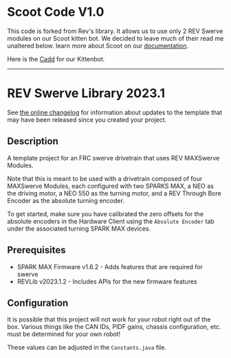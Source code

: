 # Scoot Code V1.0

This code is forked from Rev's library. It allows us to use only 2 REV Swerve modules on our Scoot kitten bot. We decided to leave much of their read me unaltered below. learn more about Scoot on our [documentation](https://scootthekittenbot.readthedocs.io/en/latest/).

Here is the [Cadd](https://www.homedepot.com/p/WEN-2-in-110-lbs-Capacity-Rubber-Single-Bearing-Swivel-Plate-Caster-4-Pack-CA2112W/314272694) for our Kittenbot.

-------------------------------------------------

# REV Swerve Library 2023.1
See [the online changelog](https://github.com/REVrobotics/MAXSwerve-Java-Template/blob/main/CHANGELOG.md) for information about updates to the template that may have been released since you created your project.

## Description

A template project for an FRC swerve drivetrain that uses REV MAXSwerve Modules.

Note that this is meant to be used with a drivetrain composed of four MAXSwerve Modules, each configured with two SPARKS MAX, a NEO as the driving motor, a NEO 550 as the turning motor, and a REV Through Bore Encoder as the absolute turning encoder.

To get started, make sure you have calibrated the zero offsets for the absolute encoders in the Hardware Client using the `Absolute Encoder` tab under the associated turning SPARK MAX devices.

## Prerequisites

* SPARK MAX Firmware v1.6.2 - Adds features that are required for swerve
* REVLib v2023.1.2 - Includes APIs for the new firmware features

## Configuration

It is possible that this project will not work for your robot right out of the box. Various things like the CAN IDs, PIDF gains, chassis configuration, etc. must be determined for your own robot!

These values can be adjusted in the `Constants.java` file.
